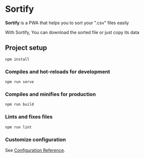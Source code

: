 # Sortify

**Sortify** is a PWA that helps you to sort your ".csv" files easily

With Sortify, You can download the sorted file or just copy its data

## Project setup

```
npm install
```

### Compiles and hot-reloads for development

```
npm run serve
```

### Compiles and minifies for production

```
npm run build
```

### Lints and fixes files

```
npm run lint
```

### Customize configuration

See [Configuration Reference](https://cli.vuejs.org/config/).
